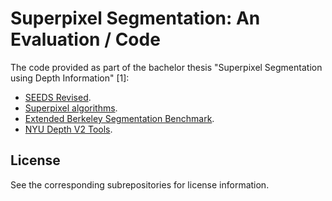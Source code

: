 # Superpixel Segmentation: An Evaluation / Code

The code provided as part of the bachelor thesis "Superpixel Segmentation using Depth Information" [1]:

* [SEEDS Revised](https://github.com/davidstutz/seeds-revised).
* [Superpixel algorithms](https://github.com/davidstutz/superpixels-revisited).
* [Extended Berkeley Segmentation Benchmark](https://github.com/davidstutz/extended-berkeley-segmentation-benchmark).
* [NYU Depth V2 Tools](https://github.com/davidstutz/nyu-depth-v2-tools).

## License

See the corresponding subrepositories for license information.
